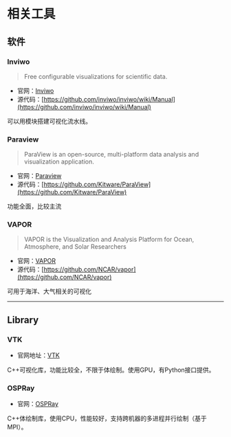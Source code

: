 # 相关工具
## 软件
### Inviwo
> Free configurable visualizations for scientific data.

- 官网：[Inviwo](https://inviwo.org/)
- 源代码：[https://github.com/inviwo/inviwo/wiki/Manual](https://github.com/inviwo/inviwo/wiki/Manual)

可以用模块搭建可视化流水线。

### Paraview
> ParaView is an open-source, multi-platform data analysis and visualization application.

- 官网：[Paraview](https://www.paraview.org)
- 源代码：[https://github.com/Kitware/ParaView](https://github.com/Kitware/ParaView)

功能全面，比较主流

### VAPOR
> VAPOR is the Visualization and Analysis Platform for Ocean, Atmosphere, and Solar Researchers

- 官网：[VAPOR](https://www.vapor.ucar.edu/)
- 源代码：[https://github.com/NCAR/vapor](https://github.com/NCAR/vapor)

可用于海洋、大气相关的可视化

---

## Library
### VTK
- 官网地址：[VTK](https://vtk.org)

C++可视化库，功能比较全，不限于体绘制。使用GPU，有Python接口提供。

### OSPRay
- 官网：[OSPRay](http://www.ospray.org/)

C++体绘制库，使用CPU，性能较好，支持跨机器的多进程并行绘制（基于MPI）。
